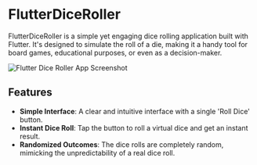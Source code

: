 # FlutterDiceRoller

FlutterDiceRoller is a simple yet engaging dice rolling application built with Flutter. It's designed to simulate the roll of a die, making it a handy tool for board games, educational purposes, or even as a decision-maker.

![Flutter Dice Roller App Screenshot](https://github.com/serdarkaraca00/FlutterDiceRoller/assets/74087595/54c70bf2-6a59-4fb7-b3d6-3561f39bf12c)

## Features

- **Simple Interface**: A clear and intuitive interface with a single 'Roll Dice' button.
- **Instant Dice Roll**: Tap the button to roll a virtual dice and get an instant result.
- **Randomized Outcomes**: The dice rolls are completely random, mimicking the unpredictability of a real dice roll.
